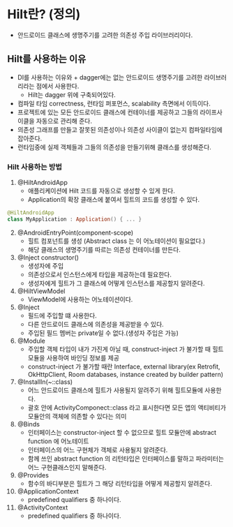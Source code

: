 # Hilt란? (정의)
- 안드로이드 클래스에 생명주기를 고려한 의존성 주입 라이브러리이다. 

## Hilt를 사용하는 이유
- DI를 사용하는 이유와 + dagger에는 없는 안드로이드 생명주기를 고려한 라이브러리라는 점에서 사용한다.
    - Hilt는 dagger 위에 구축되어있다.
- 컴파일 타임 correctness, 런타임 퍼포먼스, scalability 측면에서 이득이다.
- 프로젝트에 있는 모든 안드로이드 클래스에 컨테이너를 제공하고 그들의 라이프사이클을 자동으로 관리해 준다.
- 의존성 그래프를 만들고 잘못된 의존성이나 의존성 사이클이 없는지 컴파일타임에 잡아준다.
- 런타임중에 실제 객체들과 그들의 의존성을 만들기위해 클래스를 생성해준다.

### Hilt 사용하는 방법
1. @HiltAndroidApp
    - 애플리케이션에 Hilt 코드를 자동으로 생성할 수 있게 한다.
    - Application의 확장 클래스에 붙여서 힐트의 코드를 생성할 수 있다.
~~~kotlin
@HiltAndroidApp
class MyApplication : Application() { ... }
~~~

2. @AndroidEntryPoint(component-scope)
    - 힐트 컴포넌트를 생성 (Abstract class 는 이 어노테이션이 필요없다.)
    - 해당 클래스의 생명주기를 따르는 의존성 컨테이너를 만든다.
3. @Inject constructor()
    - 생성자에 주입
    - 의존성으로서 인스턴스에게 타입을 제공하는데 필요한다.
    - 생성자에게 힐트가 그 클래스에 어떻게 인스턴스를 제공할지 알려준다.
4. @HiltViewModel 
    - ViewModel에 사용하는 어노테이션이다.
5. @Inject
    - 필드에 주입할 떄 사용한다.
    - 다른 안드로이드 클래스에 의존성을 제공받을 수 있다.
    - 주입된 필드 멤버는 private일 수 없다.(생성자 주입은 가능)
6. @Module
    - 주입할 객체 타입이 내가 가진게 아닐 때, construct-inject 가 불가할 때 힐트 모듈을 사용하여 바인딩 정보를 제공
    - construct-inject 가 불가할 때란 Interface, external library(ex Retrofit, OkHttpClient, Room databases, instance created by builder pattern)
7. @InstallIn(~::class)
    - 어느 안드로이드 클래스에 힐트가 사용될지 알려주기 위해 힐트모듈에 사용한다.
    - 괄호 안에 ActivityComponect::class 라고 표시한다면 모든 앱의 액티비티가 모듈안의 객체에 의존할 수 있다는 의미
8. @Binds
    - 인터페이스는 constructor-inject 할 수 없으므로 힐트 모듈안에 abstract function 에 어노테이트
    - 인터페이스의 어느 구현체가 객체로 사용될지 알려준다.
    - 함께 쓰인 abstract function 의 리턴타입은 인터페이스를 말하고 파라미터는 어느 구현클래스인지 말해준다.
9. @Provides
    - 함수의 바디부분은 힐트가 그 해당 리턴타입을 어떻게 제공할지 알려준다.
10. @ApplicationContext
    - predefined qualifiers 중 하나이다.
11. @ActivityContext
    - predefined qualifiers 중 하나이다.
 